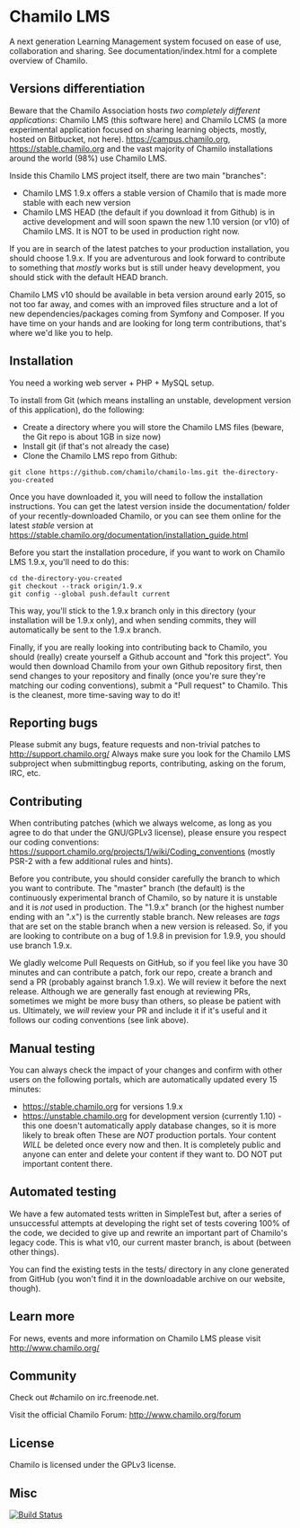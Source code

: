 Chamilo LMS
=============

A next generation Learning Management system focused on ease of use, collaboration and sharing.
See documentation/index.html for a complete overview of Chamilo.

Versions differentiation
------------------------

Beware that the Chamilo Association hosts *two completely different applications*: Chamilo LMS (this software here) and Chamilo LCMS (a more experimental application focused on sharing learning objects, mostly, hosted on Bitbucket, not here).
https://campus.chamilo.org, https://stable.chamilo.org and the vast majority of Chamilo installations around the world (98%) use Chamilo LMS.

Inside this Chamilo LMS project itself, there are two main "branches":
* Chamilo LMS 1.9.x offers a stable version of Chamilo that is made more stable with each new version
* Chamilo LMS HEAD (the default if you download it from Github) is in active development and will soon spawn the new 1.10 version (or v10) of Chamilo LMS. It is NOT to be used in production right now.

If you are in search of the latest patches to your production installation, you should choose 1.9.x. If you are adventurous and look forward to contribute to something that *mostly* works but is still under heavy development, you should stick with the default HEAD branch.

Chamilo LMS v10 should be available in beta version around early 2015, so not too far away, and comes with an improved files structure and a lot of new dependencies/packages coming from Symfony and Composer. If you have time on your hands and are looking for long term contributions, that's where we'd like you to help.

Installation
------------

You need a working web server + PHP + MySQL setup.

To install from Git (which means installing an unstable, development version of this application), do the following:

* Create a directory where you will store the Chamilo LMS files (beware, the Git repo is about 1GB in size now)
* Install git (if that's not already the case)
* Clone the Chamilo LMS repo from Github:
```
git clone https://github.com/chamilo/chamilo-lms.git the-directory-you-created
```

Once you have downloaded it, you will need to follow the installation instructions. You can get the latest version inside the documentation/ folder of your recently-downloaded Chamilo, or you can see them online for the latest *stable* version at https://stable.chamilo.org/documentation/installation_guide.html

Before you start the installation procedure, if you want to work on Chamilo LMS 1.9.x, you'll need to do this:
```
cd the-directory-you-created
git checkout --track origin/1.9.x
git config --global push.default current
```

This way, you'll stick to the 1.9.x branch only in this directory (your installation will be 1.9.x only), and when sending commits, they will automatically be sent to the 1.9.x branch.

Finally, if you are really looking into contributing back to Chamilo, you should (really) create yourself a Github account and "fork this project". You would then download Chamilo from your own Github repository first, then send changes to your repository and finally (once you're sure they're matching our coding conventions), submit a "Pull request" to Chamilo. This is the cleanest, more time-saving way to do it!

Reporting bugs
--------------

Please submit any bugs, feature requests and non-trivial patches to
http://support.chamilo.org/
Always make sure you look for the Chamilo LMS subproject when submittingbug reports, contributing, asking on the forum, IRC, etc.

Contributing
------------

When contributing patches (which we always welcome, as long as you agree to do that under the GNU/GPLv3 license), please ensure you respect our coding conventions: https://support.chamilo.org/projects/1/wiki/Coding_conventions (mostly PSR-2 with a few additional rules and hints).

Before you contribute, you should consider carefully the branch to which you want to contribute. The "master" branch (the default) is the continuously experimental branch of Chamilo, so by nature it is unstable and it is *not* used in production. The "1.9.x" branch (or the highest number ending with an ".x") is the currently stable branch. New releases are *tags* that are set on the stable branch when a new version is released. So, if you are looking to contribute on a bug of 1.9.8 in prevision for 1.9.9, you should use branch 1.9.x.

We gladly welcome Pull Requests on GitHub, so if you feel like you have 30 minutes and can contribute a patch, fork our repo, create a branch and send a PR (probably against branch 1.9.x). We will review it before the next release. Although we are generally fast enough at reviewing PRs, sometimes we might be more busy than others, so please be patient with us. Ultimately, we *will* review your PR and include it if it's useful and it follows our coding conventions (see link above).

Manual testing
--------------

You can always check the impact of your changes and confirm with other users on the following portals, which are automatically updated every 15 minutes:
* https://stable.chamilo.org for versions 1.9.x
* https://unstable.chamilo.org for development version (currently 1.10) - this one doesn't automatically apply database changes, so it is more likely to break often
These are *NOT* production portals. Your content *WILL* be deleted once every now and then. It is completely public and anyone can enter and delete your content if they want to. DO NOT put important content there.

Automated testing
-----------------

We have a few automated tests written in SimpleTest but, after a series of unsuccessful attempts at developing the right set of tests covering 100% of the code, we decided to give up and rewrite an important part of Chamilo's legacy code. This is what v10, our current master branch, is about (between other things).

You can find the existing tests in the tests/ directory in any clone generated from GitHub (you won't find it in the downloadable archive on our website, though).

Learn more
----------

For news, events and more information on Chamilo LMS please visit
http://www.chamilo.org/

Community
----------

Check out #chamilo on irc.freenode.net.

Visit the official Chamilo Forum: http://www.chamilo.org/forum

License
----------

Chamilo is licensed under the GPLv3 license.

Misc
----

[![Build Status](https://api.travis-ci.org/chamilo/chamilo-lms.png)](https://travis-ci.org/chamilo/chamilo-lms)
